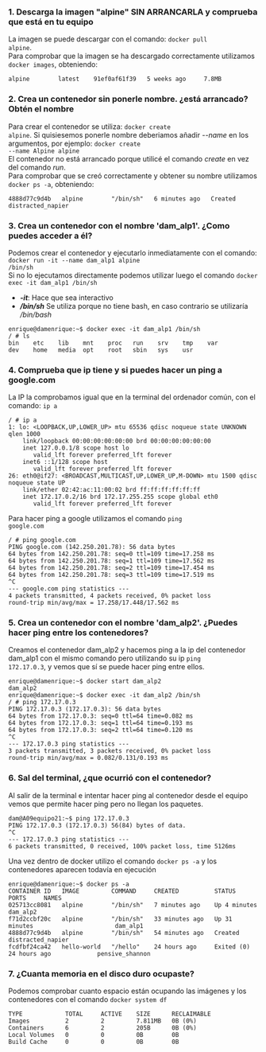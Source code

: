 ### 1. Descarga la imagen "alpine" SIN ARRANCARLA y comprueba que está en tu equipo

La imagen se puede descargar con el comando: <code>docker pull alpine</code>.  
Para comprobar que la imagen se ha descargado correctamente utilizamos <code>docker images</code>, obteniendo:   
~~~
alpine        latest    91ef0af61f39   5 weeks ago     7.8MB
~~~

### 2. Crea un contenedor sin ponerle nombre. ¿está arrancado? Obtén el nombre

Para crear el contenedor se utiliza: <code>docker create alpine</code>. Si quisiesemos ponerle nombre deberiamos añadir *--name* en los argumentos, por ejemplo: <code>docker create --name Alpine alpine</code>  
El contenedor no está arrancado porque utilicé el comando *create* en vez del comando *run*.  
Para comprobar que se creó correctamente y obtener su nombre utilizamos <code>docker ps -a</code>, obteniendo:    
~~~
4888d77c9d4b   alpine        "/bin/sh"   6 minutes ago   Created                             distracted_napier
~~~

### 3. Crea un contenedor con el nombre 'dam_alp1'. ¿Como puedes acceder a él?

Podemos crear el contenedor y ejecutarlo inmediatamente con el comando: <code>docker run -it --name dam_alp1 alpine /bin/sh</code>   
Si no lo ejecutamos directamente podemos utilizar luego el comando <code>docker exec -it dam_alp1 /bin/sh</code>   
- ***-it***: Hace que sea interactivo   
- ***/bin/sh*** Se utiliza porque no tiene bash, en caso contrario se utilizaría */bin/bash*
~~~
enrique@damenrique:~$ docker exec -it dam_alp1 /bin/sh
/ # ls
bin    etc    lib    mnt    proc   run    srv    tmp    var
dev    home   media  opt    root   sbin   sys    usr
~~~

### 4. Comprueba que ip tiene y si puedes hacer un ping a google.com

La IP la comprobamos igual que en la terminal del ordenador común, con el comando: <code>ip a</code>   
~~~
/ # ip a
1: lo: <LOOPBACK,UP,LOWER_UP> mtu 65536 qdisc noqueue state UNKNOWN qlen 1000
    link/loopback 00:00:00:00:00:00 brd 00:00:00:00:00:00
    inet 127.0.0.1/8 scope host lo
       valid_lft forever preferred_lft forever
    inet6 ::1/128 scope host 
       valid_lft forever preferred_lft forever
26: eth0@if27: <BROADCAST,MULTICAST,UP,LOWER_UP,M-DOWN> mtu 1500 qdisc noqueue state UP 
    link/ether 02:42:ac:11:00:02 brd ff:ff:ff:ff:ff:ff
    inet 172.17.0.2/16 brd 172.17.255.255 scope global eth0
       valid_lft forever preferred_lft forever
~~~

Para hacer ping a google utilizamos el comando <code>ping google.com</code>
~~~
/ # ping google.com
PING google.com (142.250.201.78): 56 data bytes
64 bytes from 142.250.201.78: seq=0 ttl=109 time=17.258 ms
64 bytes from 142.250.201.78: seq=1 ttl=109 time=17.562 ms
64 bytes from 142.250.201.78: seq=2 ttl=109 time=17.454 ms
64 bytes from 142.250.201.78: seq=3 ttl=109 time=17.519 ms
^C
--- google.com ping statistics ---
4 packets transmitted, 4 packets received, 0% packet loss
round-trip min/avg/max = 17.258/17.448/17.562 ms
~~~

### 5. Crea un contenedor con el nombre 'dam_alp2'. ¿Puedes hacer ping entre los contenedores?

Creamos el contenedor dam_alp2 y hacemos ping a la ip del contenedor dam_alp1 con el mismo comando pero utilizando su ip <code>ping 172.17.0.3</code>, y vemos que sí se puede hacer ping entre ellos.   
~~~
enrique@damenrique:~$ docker start dam_alp2 
dam_alp2
enrique@damenrique:~$ docker exec -it dam_alp2 /bin/sh
/ # ping 172.17.0.3
PING 172.17.0.3 (172.17.0.3): 56 data bytes
64 bytes from 172.17.0.3: seq=0 ttl=64 time=0.082 ms
64 bytes from 172.17.0.3: seq=1 ttl=64 time=0.193 ms
64 bytes from 172.17.0.3: seq=2 ttl=64 time=0.120 ms
^C
--- 172.17.0.3 ping statistics ---
3 packets transmitted, 3 packets received, 0% packet loss
round-trip min/avg/max = 0.082/0.131/0.193 ms
~~~

### 6. Sal del terminal, ¿que ocurrió con el contenedor?

Al salir de la terminal e intentar hacer ping al contenedor desde el equipo vemos que permite hacer ping pero no llegan los paquetes.
~~~
dam@A09equipo21:~$ ping 172.17.0.3
PING 172.17.0.3 (172.17.0.3) 56(84) bytes of data.
^C
--- 172.17.0.3 ping statistics ---
6 packets transmitted, 0 received, 100% packet loss, time 5126ms
~~~

Una vez dentro de docker utilizo el comando <code>docker ps -a</code> y los contenedores aparecen todavía en ejecución   
~~~
enrique@damenrique:~$ docker ps -a
CONTAINER ID   IMAGE         COMMAND     CREATED          STATUS                    PORTS     NAMES
025713cc8081   alpine        "/bin/sh"   7 minutes ago    Up 4 minutes                        dam_alp2
f71d2ccbf20c   alpine        "/bin/sh"   33 minutes ago   Up 31 minutes                       dam_alp1
4888d77c9d4b   alpine        "/bin/sh"   54 minutes ago   Created                             distracted_napier
fcdfbf24ca42   hello-world   "/hello"    24 hours ago     Exited (0) 24 hours ago             pensive_shannon
~~~

### 7. ¿Cuanta memoria en el disco duro ocupaste?

Podemos comprobar cuanto espacio están ocupando las imágenes y los contenedores con el comando <code>docker system df</code>
~~~
TYPE            TOTAL     ACTIVE    SIZE      RECLAIMABLE
Images          2         2         7.811MB   0B (0%)
Containers      6         2         205B      0B (0%)
Local Volumes   0         0         0B        0B
Build Cache     0         0         0B        0B
~~~
